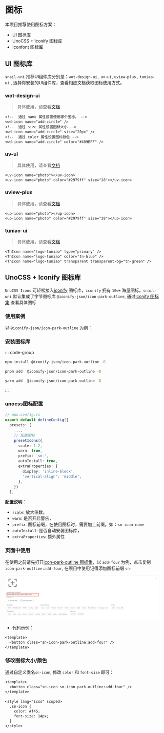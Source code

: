 # 图标
本项目推荐使用图标方案：
- UI 图标库
- UnoCSS + Iconify 图标库
- Iconfont 图标库
## UI 图标库
`snail-uni` 推荐UI组件库分别是：`wot-design-ui` ,  `uv-ui`, `uview-plus` ,  `tuniao-ui` , 选择你安装的UI组件库，查看相应文档获取图标使用方式。

###  wot-design-ui
> 具体使用，请查看[文档](https://wot-design-uni.pages.dev/component/icon.html)


```vue
<!--  通过 name 属性设置使用哪个图标。 -->
<wd-icon name="add-circle" />
<!--  通过 size 属性设置图标大小 -->
<wd-icon name="add-circle" size="20px" />
<!--  通过 color 属性设置图标颜色 -->
<wd-icon name="add-circle" color="#409EFF" />
```

### uv-ui
> 具体使用，请查看[文档](https://www.uvui.cn/components/icon.html)

```vue
<uv-icon name="photo"></uv-icon>
<uv-icon name="photo" color="#2979ff" size="28"></uv-icon>
```
### uview-plus
> 具体使用，请查看[文档](https://uiadmin.net/uview-plus/components/icon.html)

```vue
<up-icon name="photo"></up-icon>
<up-icon name="photo" color="#2979ff" size="28"></up-icon>
```
### tuniao-ui
> 具体使用，请查看[文档](https://vue3.tuniaokj.com/doc/component/icon.html)

```vue
<TnIcon name="logo-tuniao" type="primary" />
<TnIcon name="logo-tuniao" color="tn-blue" />
<TnIcon name="logo-tuniao" transparent transparent-bg="tn-green" />

```

## UnoCSS + Iconify 图标库
`UnoCSS Icons` 可轻松接入[iconify](https://icones.js.org/) 图标库，`iconify` 拥有 `10w+` 海量图标。`snail-uni` 默认集成了字节图标库 `@iconify-json/icon-park-outline`, 通过[iconify 图标集](https://icones.js.org/collection/icon-park-outline) 查看具体图标

### 使用案例
以 `@iconify-json/icon-park-outline` 为例：
### 安装图标库
::: code-group
```sh [npm]
npm install @iconify-json/icon-park-outline -D
```
```sh [pnpm]
pnpm add  @iconify-json/icon-park-outline -D
```
```sh [yarn]
yarn add  @iconify-json/icon-park-outline -D
```
:::

### unocss图标配置
```ts
// uno.config.ts
export default defineConfig({
  presets: [
    ...,
    // 配置图标
    presetIcons({
      scale: 1.2,
      warn: true,
      prefix: 'sn-',
      autoInstall: true,
      extraProperties: {
        display: 'inline-block',
        'vertical-align': 'middle',
      },
    })
  ],
```
**配置说明**： 
- `scale`: 放大倍数，
- `warn`: 是否开启警告，
- `prefix`: 图标前缀，在使用图标时，需要加上前缀，如：`sn-icon-name`
- `autoInstall`: 是否自动安装图标库，
- `extraProperties`: 额外属性

### 页面中使用
在使用之前请先打开[icon-park-outline 图标集](https://icones.js.org/collection/icon-park-outline)，以 `add-four` 为例，点击复制`icon-park-outline:add-four`, 在项目中使用记得添加图标前缀 `sn-`

<img src="../public/icon-use.jpg" alt="sn-icon-park-outline" />

- 代码示例：

```vue
<template>
  <button class="sn-icon-park-outline:add-four" />
</template>
```

### 修改图标大小/颜色
通过自定义类名`sn-icon`, 修改 `color` 和 `font-size` 即可：
```vue
<template>
  <button class="sn-icon sn-icon-park-outline:add-four" />
</template>

<style lang="scss" scoped>
  .sn-icon {
    color: #f45;
    font-size: 14px;
  }
</style>
```


